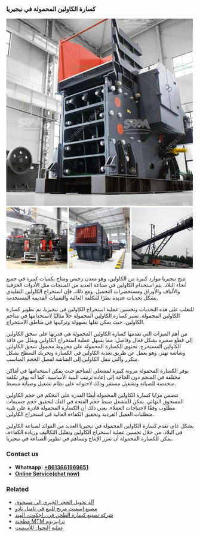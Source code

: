 <h3>كسارة الكاولين المحمولة في نيجيريا</h3><img src='1701853094.jpg' alt=''><p>تنتج نيجيريا موارد كبيرة من الكاولين، وهو معدن رخيص ومتاح بكميات كبيرة في جميع أنحاء البلاد. يتم استخدام الكاولين في صناعة العديد من المنتجات مثل الأدوات الخزفية والألياف والأوراق ومستحضرات التجميل. ومع ذلك، فإن استخراج الكاولين التقليدي يشكل تحديات عديدة نظرًا للتكلفة العالية والتقنيات القديمة المستخدمة.</p><p>للتغلب على هذه التحديات وتحسين عملية استخراج الكاولين في نيجيريا، تم تطوير كسارة الكاولين المحمولة. تعتبر كسارة الكاولين المحمولة حلاً مثاليًا لاستخدامها في مناجم الكاولين، حيث يمكن نقلها بسهولة وتركيبها في مناطق الاستخراج.</p><p>من أهم الميزات التي تقدمها كسارة الكاولين المحمولة هي قدرتها على سحق الكاولين إلى قطع صغيرة بشكل فعال وفاصل، مما يسهل عملية استخراج الكاولين ويقلل من فاقد الكاولين المستخرج. تحتوي الكسارة المحمولة على مخروط محمول سحق الكاولين وشاشة تهتز، وهو يعمل عن طريق تغذية الكاولين في الكسارة وتحريك السطح بشكل متكرر والتي تنقل الكاولين إلى الشاشة لفصل الحجم المناسب.</p><p>يوفر الكسارة المحمولة مرونة كبيرة لمشغلي المناجم حيث يمكن استخدامها في أماكن مختلفة في المنجم دون الحاجة إلى إعادة ترتيب البنية الأساسية. كما أنه يوفر تكلفة منخفضة للصيانة وتشغيل مستقر وذلك لاحتوائه على نظام تشغيل وصيانة مبسط.</p><p>تتضمن مزايا كسارة الكاولين المحمولة أيضًا القدرة على التحكم في حجم الكاولين المسحوق النهائي. يمكن للمشغل ضبط حجم الفتحة في الفك لتحقيق حجم جسيمات مطلوب وفقًا لاحتياجات العملاء. يعني ذلك أن الكسارة المحمولة قادرة على تلبية متطلبات العميل الفردية وتحقيق الكفاءة العالية في استخراج الكاولين.</p><p>بشكل عام، تقدم كسارة الكاولين المحمولة في نيجيريا العديد من الفوائد لصناعة الكاولين في البلاد. من خلال تحسين عملية استخراج الكاولين وتقليل التكاليف وزيادة الكفاءة، يمكن للكسارة المحمولة أن تعزز الإنتاج وتساهم في تطوير الصناعة في نيجيريا.</p><h3>Contact us</h3><ul><li><strong>Whatsapp:&nbsp;<a href="https://wa.me/8613661969651">+8613661969651</a></strong></li><li><a href="https://swt.shibang-china.com/?git&amp;zhl&amp;كسارة الكاولين المحمولة في نيجيريا"><strong>Online Service(chat now)</strong></a></li></ul><h3>Related</h3><ul><li><a href='آلة تحويل الحجر الجيري إلى مسحوق.md'>آلة تحويل الحجر الجيري إلى مسحوق</a></li><li><a href='مصنع إسمنت مربح للبيع في تاميل نادو.md'>مصنع إسمنت مربح للبيع في تاميل نادو</a></li><li><a href='شركة تصنيع كسارة الطحن في راجكوت، الهند.md'>شركة تصنيع كسارة الطحن في راجكوت، الهند</a></li><li><a href='مطحنة MTM ترابيزيوم.md'>مطحنة MTM ترابيزيوم</a></li><li><a href='عملية التحول للأسمنت.md'>عملية التحول للأسمنت</a></li></ul>